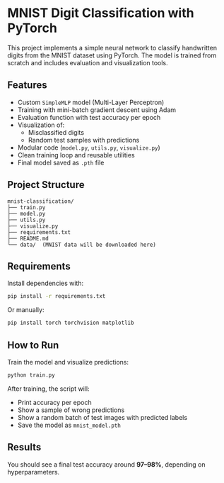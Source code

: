 # MNIST Digit Classification with PyTorch

This project implements a simple neural network to classify handwritten digits from the MNIST dataset using PyTorch. The model is trained from scratch and includes evaluation and visualization tools.

## Features

- Custom `SimpleMLP` model (Multi-Layer Perceptron)
- Training with mini-batch gradient descent using Adam
- Evaluation function with test accuracy per epoch
- Visualization of:
  - Misclassified digits
  - Random test samples with predictions
- Modular code (`model.py`, `utils.py`, `visualize.py`)
- Clean training loop and reusable utilities
- Final model saved as `.pth` file

## Project Structure

```
mnist-classification/
├── train.py
├── model.py
├── utils.py
├── visualize.py
├── requirements.txt
├── README.md
└── data/  (MNIST data will be downloaded here)
```

## Requirements

Install dependencies with:

```bash
pip install -r requirements.txt
```

Or manually:

```bash
pip install torch torchvision matplotlib
```

## How to Run

Train the model and visualize predictions:

```bash
python train.py
```

After training, the script will:
- Print accuracy per epoch
- Show a sample of wrong predictions
- Show a random batch of test images with predicted labels
- Save the model as `mnist_model.pth`

## Results

You should see a final test accuracy around **97–98%**, depending on hyperparameters.

